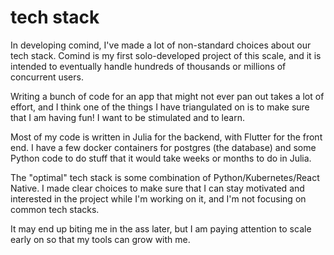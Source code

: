 # tech stack

In developing comind, I've made a lot of non-standard choices about our tech stack. Comind is my first solo-developed project of this scale, and it is intended to eventually handle hundreds of thousands or millions of concurrent users.

Writing a bunch of code for an app that might not ever pan out takes a lot of effort, and I think one of the things I have triangulated on is to make sure that I am having fun! I want to be stimulated and to learn.

Most of my code is written in Julia for the backend, with Flutter for the front end. I have a few docker containers for postgres (the database) and some Python code to do stuff that it would take weeks or months to do in Julia.

The "optimal" tech stack is some combination of Python/Kubernetes/React Native. I made clear choices to make sure that I can stay motivated and interested in the project while I'm working on it, and I'm not focusing on common tech stacks.

It may end up biting me in the ass later, but I am paying attention to scale early on so that my tools can grow with me.
